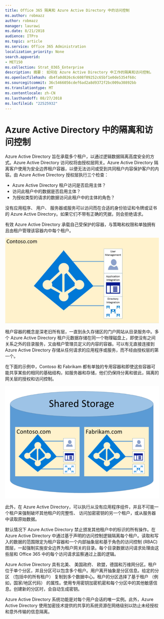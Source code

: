 ```yaml
---
title: Office 365 隔离和 Azure Active Directory 中的访问控制
ms.author: robmazz
author: robmazz
manager: laurawi
ms.date: 8/21/2018
audience: ITPro
ms.topic: article
ms.service: Office 365 Administration
localization_priority: None
search.appverid:
- MET150
ms.collection: Strat_O365_Enterprise
description: 摘要： 如何在 Azure Active Directory 中工作的隔离和访问控制。
ms.openlocfilehash: db4fa0d026c6c608f09252c65bf1e0de5354f68c
ms.sourcegitcommit: 36c5466056cdef6ad2a8d9372f2bc009a30892bb
ms.translationtype: MT
ms.contentlocale: zh-CN
ms.lasthandoff: 08/27/2018
ms.locfileid: "22525932"
---
```

# <a name="isolation-and-access-control-in-azure-active-directory"></a>Azure Active Directory 中的隔离和访问控制

Azure Active Directory 旨在承载多个租户，以通过逻辑数据隔离高度安全的方式。Azure Active Directory 访问权将由授权层网关。Azure Active Directory 隔离客户使用为安全边界租户容器，以便无法访问或受到共同租户内容保护客户的内容。由 Azure Active Directory 授权层执行三个检查：
- Azure Active Directory 租户访问是否启用主体？
- 访问此租户中的数据是否启用主体？
- 为授权类型的请求的数据访问此租户中的主体的角色？

没有应用程序、 用户、 服务器或服务可以访问而在合适的身份验证和令牌或证书的 Azure Active Directory。如果它们不带有正确的凭据，则会拒绝请求。

有效 Azure Active Directory 承载自己受保护的容器，与策略和权限和单独拥有且由租户管理该容器内中每个租户。
 
![Azure 容器](media/office-365-isolation-azure-container.png)

租户容器的概念是深老旧所有层，一直到永久存储区的门户网站从目录服务中。多个 Azure Active Directory 租户元数据存储在同一个物理磁盘上，即使没有之间关系之外的目录服务，又由租户管理员定义的内容的容器。可以有无直接连接到 Azure Active Directory 存储从任何请求的应用程序或服务，而不经由授权层的第一个。

在下面的示例中，Contoso 和 Fabrikam 都有单独的专用容器和即使这些容器可能共享某些的相同的基础结构，如服务器和存储，他们仍保持分离和彼此，隔离的网关层的授权和访问控制。
 
![Azure 专用的容器](media/office-365-isolation-azure-dedicated-containers.png)

此外，在 Azure Active Directory，可以执行从没有应用程序组件，并且不可能一个租户来强制破坏其他租户的完整性、 访问加密密钥的另一个租户，或从服务器中读取原始数据。

默认情况下 Azure Active Directory 禁止颁发其他租户中的标识的所有操作。在 Azure Active Directory 中通过基于声明的访问控制逻辑隔离每个租户。读取和写入的数据的范围限定为租户容器和一个内部抽象层和基于角色的访问控制 (RBAC) 图层，一起强制实施安全边界为租户网关的目录。每个目录数据访问请求处理由这些层和 Office 365 中的每个访问请求监察通过上面的逻辑。

Azure Active Directory 具有北美、 美国政府、 欧盟，德国和万维网分区。租户位于单个分区，并且分区可以包含多个租户。用户离开抽象是分区信息。给定的分区 （包括中的所有租户） 复制到多个数据中心。租户的分区选择了基于租户 （例如，国家/地区代码） 的属性。使用专用密钥加密机密和每个分区中的其他敏感信息。创建新的分区时，会自动生成密钥。

Azure Active Directory 系统功能是对每个用户会话的唯一实例。此外，Azure Active Directory 使用加密技术提供的共享的系统资源在网络级别以防止未经授权和意外传输的信息隔离。
